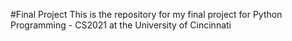 #Final Project
This is the repository for my final project
for Python Programming - CS2021 at the University of Cincinnati